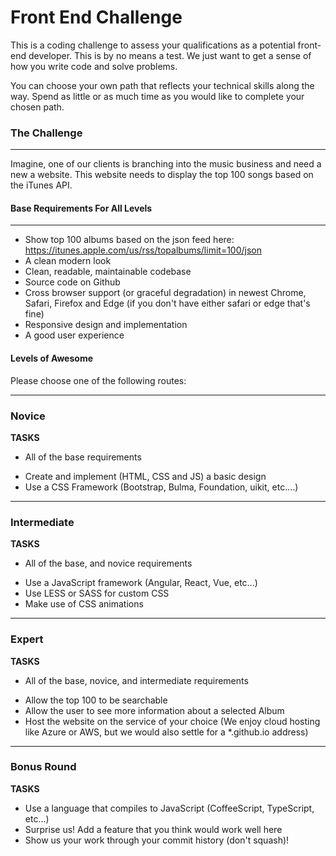 Front End Challenge
====================

This is a coding challenge to assess your qualifications as a potential front-end developer. This is by no means a test. We just want to get a sense of how you write code and solve problems.

You can choose your own path that reflects your technical skills along the way. Spend as little or as much time as you would like to complete your chosen path. 

### The Challenge
-------
Imagine, one of our clients is branching into the music business and need a new a website. This website needs to display the top 100 songs based on the iTunes API.   

#### Base Requirements For All Levels
-------
- Show top 100 albums based on the json feed here:  https://itunes.apple.com/us/rss/topalbums/limit=100/json
- A clean modern look
- Clean, readable, maintainable codebase
- Source code on Github
- Cross browser support (or graceful degradation) in newest Chrome, Safari, Firefox and Edge (if you don't have either safari or edge that's fine)
- Responsive design and implementation
- A good user experience


#### Levels of Awesome

Please choose one of the following routes: 

-------
### Novice

**TASKS**
* All of the base requirements
+ Create and implement (HTML, CSS and JS) a basic design 
+ Use a CSS Framework (Bootstrap, Bulma, Foundation, uikit, etc.…)


-------
### Intermediate

**TASKS**
* All of the base, and novice requirements
+ Use a JavaScript framework (Angular, React, Vue, etc...)
+ Use LESS or SASS for custom CSS
+ Make use of CSS animations


-------
### Expert

**TASKS**
* All of the base, novice, and intermediate requirements
+ Allow the top 100 to be searchable 
+ Allow the user to see more information about a selected Album
+ Host the website on the service of your choice (We enjoy cloud hosting like Azure or AWS, but we would also settle for a *.github.io address)


-------
### Bonus Round

**TASKS**
+ Use a language that compiles to JavaScript (CoffeeScript, TypeScript, etc...)
+ Surprise us! Add a feature that you think would work well here 
+ Show us your work through your commit history (don't squash)!
